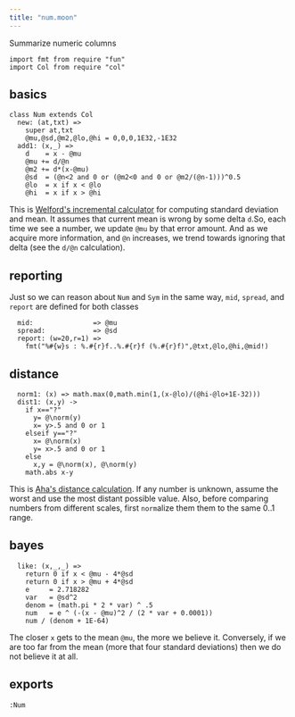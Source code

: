 ```yaml
---
title: "num.moon"
---
```



Summarize numeric columns

```moonscript
import fmt from require "fun"
import Col from require "col"
```

## basics

```moonscript
class Num extends Col
  new: (at,txt) =>
    super at,txt
    @mu,@sd,@m2,@lo,@hi = 0,0,0,1E32,-1E32
  add1: (x,_) =>
    d    = x - @mu
    @mu += d/@n
    @m2 += d*(x-@mu)
    @sd  = (@n<2 and 0 or (@m2<0 and 0 or @m2/(@n-1)))^0.5
    @lo  = x if x < @lo
    @hi  = x if x > @hi
```

This is [Welford's incremental calculator](refs#Welford62) for computing standard
deviation and mean.   It assumes that current mean is wrong by some delta
`d`.So, each time we see a number, we update `@mu` by that error amount.
And as we acquire more information, and `@n` increases,
we trend towards ignoring that delta (see the `d/@n` calculation).
## reporting 
Just so we can reason about `Num` and `Sym` in the same way,
`mid`, `spread`, and `report` are defined for both classes

```moonscript
  mid:               => @mu
  spread:            => @sd
  report: (w=20,r=1) =>
    fmt("%#{w}s : %.#{r}f..%.#{r}f (%.#{r}f)",@txt,@lo,@hi,@mid!)
```

## distance 

```moonscript
  norm1: (x) => math.max(0,math.min(1,(x-@lo)/(@hi-@lo+1E-32)))
  dist1: (x,y) ->
    if x=="?"
      y= @\norm(y)
      x= y>.5 and 0 or 1
    elseif y=="?"
      x= @\norm(x)
      y= x>.5 and 0 or 1
    else
      x,y = @\norm(x), @\norm(y)
    math.abs x-y
```

This is [Aha's distance calculation](refs#Aha91). If any number is unknown,
assume the worst and use the most distant possible value.
Also, before comparing numbers from different scales, first `norm`alize them
them to the same 0..1 range.
## bayes

```moonscript
  like: (x,_,_) =>
    return 0 if x < @mu - 4*@sd 
    return 0 if x > @mu + 4*@sd 
    e     = 2.718282
    var   = @sd^2
    denom = (math.pi * 2 * var) ^ .5
    num   = e ^ (-(x - @mu)^2 / (2 * var + 0.0001))
    num / (denom + 1E-64)
```

The closer `x` gets to the mean `@mu`, the more we believe it.
Conversely, if we are too far from the mean (more that four standard 
deviations) then we do not believe it at all.
## exports

```moonscript
:Num
```
